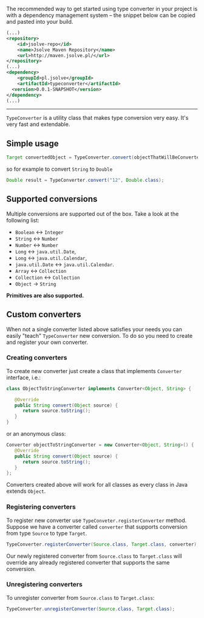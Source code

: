 The recommended way to get started using type converter in your project is with a dependency management system – the snippet below can be copied and pasted into your build.
``` xml
(...)
<repository>
	<id>jsolve-repo</id>
	<name>Jsolve Maven Repository</name>
	<url>http://maven.jsolve.pl/</url>
</repository>
(...)
<dependency>
	<groupId>pl.jsolve</groupId>
	<artifactId>typeconverter</artifactId>
  <version>0.0.1-SNAPSHOT</version>
</dependency>
(...)
```
---

`TypeConverter` is a utility class that makes type conversion very easy. It's very fast and extendable.
## Simple usage
``` java
Target convertedObject = TypeConverter.convert(objectThatWillBeConverted, Target.class);
```
so for example to convert `String` to `Double`
``` java
Double result = TypeConverter.convert("12", Double.class);
```
## Supported conversions
Multiple conversions are supported out of the box. Take a look at the following list:
 - `Boolean` <-> `Integer`
 - `String` <-> `Number`
 - `Number` <-> `Number`
 - `Long` <-> `java.util.Date`,
 - `Long` <-> `java.util.Calendar`,
 - `java.util.Date` <-> `java.util.Calendar`.
 - `Array` <-> `Collection`
 - `Collection` <-> `Collection`
 - `Object` -> `String`

**Primitives are also supported.**
## Custom converters
When not a single converter listed above satisfies your needs you can easily "teach" `TypeConverter` new conversion. To do so you need to create and register your own converter.
### Creating converters
To create new converter just create a class that implements `Converter` interface, i.e.:
``` java
class ObjectToStringConverter implements Converter<Object, String> {

   @Override
   public String convert(Object source) {
      return source.toString();
   }
}
```
or an anonymous class:
``` java
Converter objectToStringConverter = new Converter<Object, String>() {
   @Override
   public String convert(Object source) {
      return source.toString();
   }
};
```
Converters created above will work for all classes as every class in Java extends `Object`.
### Registering converters
To register new converter use `TypeConveter.registerConverter` method. Suppose we have a converter called `converter` that supports conversion from type `Source` to type `Target`.
``` java
TypeConverter.registerConverter(Source.class, Target.class, converter);
```
Our newly registered converter from `Source.class` to `Target.class` will override any already registered converter that supports the same conversion.
### Unregistering converters
To unregister converter from `Source.class` to `Target.class`:
``` java
TypeConverter.unregisterConverter(Source.class, Target.class);
```
